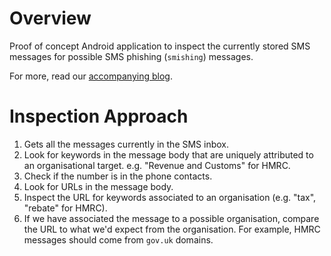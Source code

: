 # Overview

Proof of concept Android application to inspect the currently stored SMS messages for possible SMS phishing (`smishing`) messages.

For more, read our [accompanying blog](https://redmaple.tech/blogs/smish-smash/).

# Inspection Approach

1. Gets all the messages currently in the SMS inbox.
2. Look for keywords in the message body that are uniquely attributed to an organisational target. e.g. "Revenue and Customs" for HMRC.
3. Check if the number is in the phone contacts.
4. Look for URLs in the message body.
5. Inspect the URL for keywords associated to an organisation (e.g. "tax", "rebate" for HMRC).
6. If we have associated the message to a possible organisation, compare the URL to what we'd expect from the organisation. For example, HMRC messages should come from `gov.uk` domains.
